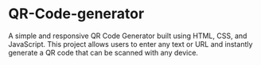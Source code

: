 # QR-Code-generator
A simple and responsive QR Code Generator built using HTML, CSS, and JavaScript. This project allows users to enter any text or URL and instantly generate a QR code that can be scanned with any device.
